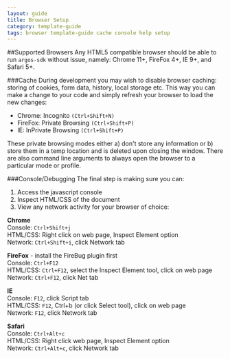 ```yaml
---
layout: guide
title: Browser Setup
category: template-guide
tags: browser template-guide cache console help setup
---
```

##Supported Browsers
Any HTML5 compatible browser should be able to run `argos-sdk` without issue, namely: Chrome 11+, FireFox 4+, IE 9+, and Safari 5+.

###Cache
During development you may wish to disable browser caching: storing of cookies, form data, history, local storage etc. This way you can make a change to your code and simply refresh your browser to load the new changes:

* Chrome: Incognito `(Ctrl+Shift+N)` 
* FireFox: Private Browsing `(Ctrl+Shift+P)`
* IE: InPrivate Browsing `(Ctrl+Shift+P)`

These private browsing modes either a) don't store any information or b) store them in a temp location and is deleted upon closing the window. There are also command line arguments to always open the browser to a particular mode or profile.

###Console/Debugging
The final step is making sure you can:

1. Access the javascript console 
1. Inspect HTML/CSS of the document
1. View any network activity for your browser of choice:

**Chrome**   
Console: `Ctrl+Shift+j`   
HTML/CSS: Right click on web page, Inspect Element option   
Network: `Ctrl+Shift+i`, click Network tab

**FireFox** - install the FireBug plugin first   
Console: `Ctrl+F12`   
HTML/CSS: `Ctrl+F12`, select the Inspect Element tool, click on web page   
Network: `Ctrl+F12`, click Net tab

**IE**   
Console: `F12`, click Script tab   
HTML/CSS: `F12`, Ctrl+b (or click Select tool), click on web page   
Network: `F12`, click Network tab

**Safari**   
Console: `Ctrl+Alt+c`   
HTML/CSS: Right click web page, Inspect Element option   
Network: `Ctrl+Alt+c`, click Network tab

